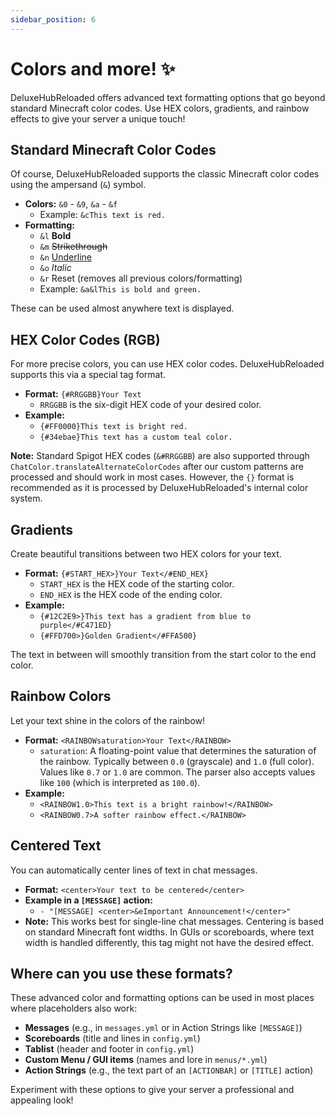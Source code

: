 ```yaml
---
sidebar_position: 6
---
```


# Colors and more! ✨

DeluxeHubReloaded offers advanced text formatting options that go beyond standard Minecraft color codes. Use HEX colors, gradients, and rainbow effects to give your server a unique touch!

## Standard Minecraft Color Codes

Of course, DeluxeHubReloaded supports the classic Minecraft color codes using the ampersand (`&`) symbol.

*   **Colors:** `&0` - `&9`, `&a` - `&f`
    *   Example: `&cThis text is red.`
*   **Formatting:**
    *   `&l` **Bold**
    *   `&m` ~~Strikethrough~~
    *   `&n` <u>Underline</u>
    *   `&o` *Italic*
    *   `&r` Reset (removes all previous colors/formatting)
    *   Example: `&a&lThis is bold and green.`

These can be used almost anywhere text is displayed.

## HEX Color Codes (RGB)

For more precise colors, you can use HEX color codes. DeluxeHubReloaded supports this via a special tag format.

*   **Format:** `{#RRGGBB}Your Text`
    *   `RRGGBB` is the six-digit HEX code of your desired color.
*   **Example:**
    *   `{#FF0000}This text is bright red.`
    *   `{#34ebae}This text has a custom teal color.`

**Note:** Standard Spigot HEX codes (`&#RRGGBB`) are also supported through `ChatColor.translateAlternateColorCodes` after our custom patterns are processed and should work in most cases. However, the `{}` format is recommended as it is processed by DeluxeHubReloaded's internal color system.

## Gradients

Create beautiful transitions between two HEX colors for your text.

*   **Format:** `{#START_HEX>}Your Text</#END_HEX}`
    *   `START_HEX` is the HEX code of the starting color.
    *   `END_HEX` is the HEX code of the ending color.
*   **Example:**
    *   `{#12C2E9>}This text has a gradient from blue to purple</#C471ED}`
    *   `{#FFD700>}Golden Gradient</#FFA500}`

The text in between will smoothly transition from the start color to the end color.

## Rainbow Colors

Let your text shine in the colors of the rainbow!

*   **Format:** `<RAINBOWsaturation>Your Text</RAINBOW>`
    *   `saturation`: A floating-point value that determines the saturation of the rainbow. Typically between `0.0` (grayscale) and `1.0` (full color). Values like `0.7` or `1.0` are common. The parser also accepts values like `100` (which is interpreted as `100.0`).
*   **Example:**
    *   `<RAINBOW1.0>This text is a bright rainbow!</RAINBOW>`
    *   `<RAINBOW0.7>A softer rainbow effect.</RAINBOW>`

## Centered Text

You can automatically center lines of text in chat messages.

*   **Format:** `<center>Your text to be centered</center>`
*   **Example in a `[MESSAGE]` action:**
    *   `- "[MESSAGE] <center>&eImportant Announcement!</center>"`
*   **Note:** This works best for single-line chat messages. Centering is based on standard Minecraft font widths. In GUIs or scoreboards, where text width is handled differently, this tag might not have the desired effect.

## Where can you use these formats?

These advanced color and formatting options can be used in most places where placeholders also work:

*   **Messages** (e.g., in `messages.yml` or in Action Strings like `[MESSAGE]`)
*   **Scoreboards** (title and lines in `config.yml`)
*   **Tablist** (header and footer in `config.yml`)
*   **Custom Menu / GUI items** (names and lore in `menus/*.yml`)
*   **Action Strings** (e.g., the text part of an `[ACTIONBAR]` or `[TITLE]` action)

Experiment with these options to give your server a professional and appealing look!
